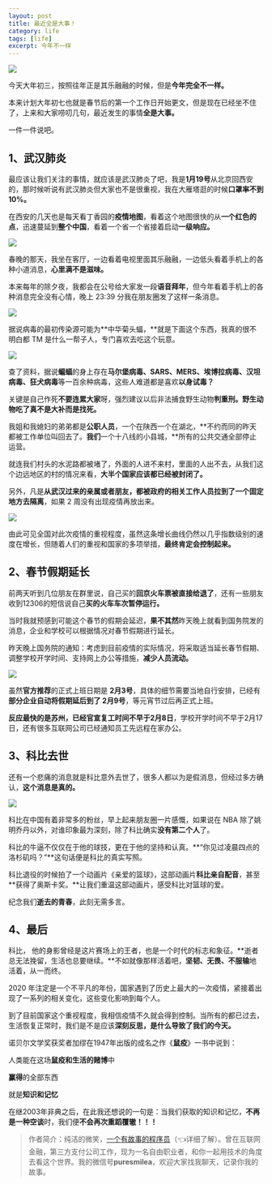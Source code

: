 ```yaml
---
layout: post
title: 最近全是大事！
category: life
tags: [life]
excerpt: 今年不一样
---
```


![](http://favorites.ren/assets/images/2020/it/dashi01.jpg)

今天大年初三，按照往年正是其乐融融的时候，但是**今年完全不一样。**

本来计划大年初七也就是春节后的第一个工作日开始更文，但是现在已经坐不住了，上来和大家唠叨几句，最近发生的事情**全是大事。**

一件一件说吧。


## 1、武汉肺炎

最应该让我们关注的事情，就应该是武汉肺炎了吧，我是**1月19号**从北京回西安的，那时候听说有武汉肺炎但大家也不是很重视，我在大雁塔逛的时候**口罩率不到10%。**

在西安的几天也是每天看丁香园的**疫情地图**，看着这个地图很快的从**一个红色的点**，迅速蔓延到**整个中国**，看着一个省一个省接着启动**一级响应。**

![](http://favorites.ren/assets/images/2020/it/dashi02.jpg)

春晚的那天，我坐在客厅，一边看着电视里面其乐融融，一边低头看着手机上的各种小道消息，**心里满不是滋味。**

本来每年的除夕夜，我都会在公号给大家发一段**语音拜年**，但今年看着手机上的各种消息完全没有心情，晚上 23:39 分我在朋友圈发了这样一条消息。

![](http://favorites.ren/assets/images/2020/it/dashi03.jpg)

据说病毒的最初传染源可能为**中华菊头蝠，**就是下面这个东西，我真的很不明白都 TM 是什么一帮子人，专门喜欢去吃这个玩意。

![](http://favorites.ren/assets/images/2020/it/dashi04.jpg)

查了资料，据说**蝙蝠**的身上存在**马尔堡病毒、SARS、MERS、埃博拉病毒、汉坦病毒、狂犬病毒**等一百余种病毒，这些人难道都是喜欢**以身试毒？**

关键是自己作死**不要连累大家**呀，强烈建议以后非法捕食野生动物**判重刑。**野生动物吃了**真不是大补而是找死。**

我姐和我媳妇的弟弟都是**公职人员**，一个在陕西一个在湖北，**不约而同的昨天都被工作单位叫回去了。**我们**一个十八线的小县城，**所有的公共交通全部停止运营。

就连我们村头的水泥路都被堵了，外面的人进不来村，里面的人出不去，从我们这个边远地区的村的情况来看，**大半个国家应该都已经被封闭了。**

另外，凡是**从武汉过来的亲属或者朋友，**都被政府的相关工作人员拉到了一个固定地方去**隔离**，如果 2 周没有出现疫情再放出来。

![](http://favorites.ren/assets/images/2020/it/dashi05.jpg)

由此可见全国对此次疫情的重视程度，虽然这条增长曲线仍然以几乎指数级别的速度在增长，但随着人们的重视和国家的多项举措，**最终肯定会控制起来。**


## 2、春节假期延长

前两天听到几位朋友在群里说，自己买的**回京火车票被直接给退了**，还有一些朋友收到12306的短信说自己**买的火车车次暂停运行。**

当时我就预感到可能这个春节的假期会延迟，**果不其然**昨天晚上就看到国务院发的消息，企业和学校可以根据情况对春节假期进行延长。

昨天晚上国务院的通知：考虑到目前疫情的实际情况，将采取适当延长春节假期、调整学校开学时间、支持网上办公等措施，**减少人员流动。**

![](http://favorites.ren/assets/images/2020/it/dashi06.jpg)

虽然**官方推荐**的正式上班日期是 **2月3号**，具体的细节需要当地自行安排，已经有**部分企业自动将假期延后到了 2月9号**，等元宵节过后再正式上班。

**反应最快的是苏州，**已经官宣复工时间**不早于2月8日**，学校开学时间不早于2月17日，还有很多互联网公司已经通知员工先远程在家办公。



## 3、科比去世

还有一个悲痛的消息就是科比意外去世了，很多人都以为是假消息，但经过多方确认，**这个消息是真的。**

![](http://favorites.ren/assets/images/2020/it/dashi07.jpg)

科比在中国有着非常多的粉丝，早上起来朋友圈一片感慨，如果说在 NBA 除了姚明乔丹以外，对谁印象最为深刻，除了科比确实**没有第二个人**了。

科比的牛逼不仅仅在于他的球技，更在于他的坚持和认真。**“你见过凌晨四点的洛杉矶吗？”**这句话便是科比的真实写照。

科比退役的时候拍了一个动画片《亲爱的篮球》，这部动画片**科比亲自配音**，甚至**获得了奥斯卡奖。**让我们重温这部动画片，感受科比对篮球的爱。

纪念我们**逝去的青春**，此刻无需多言。

## 4、最后

科比， 他的身影曾经是这片赛场上的王者，也是一个时代的标志和象征。**逝者总无法挽留，生活也总要继续。**不如就像那样活着吧，**坚韧、无畏、不服输**地活着，从一而终。

2020 年注定是一个不平凡的年份，国家遇到了历史上最大的一次疫情，紧接着出现了一系列的相关变化，这些变化影响到每个人。

到了目前国家这个重视程度，我相信疫情不久就会得到控制。当所有的都已过去，生活恢复正常时，我们是不是应该**深刻反思，是什么导致了我们的今天。**

诺贝尔文学奖获奖者加缪在1947年出版的成名之作《**鼠疫**》一书中说到：

人类能在这场**鼠疫和生活的赌博**中

**赢得**的全部东西

就是**知识和记忆**

在继2003年非典之后，在此我还想说的一句是：当我们获取的知识和记忆，**不再是一种空谈**时，我们便**不会再次重蹈覆辙！！！**

>作者简介：纯洁的微笑，[一个有故事的程序员](https://mp.weixin.qq.com/s/yD8FlQectD057l5i1CZfZA)（👈详细了解）。曾在互联网金融，第三方支付公司工作，现为一名自由职业者，和你一起用技术的角度去看这个世界。我的微信号**puresmilea**，欢迎大家找我聊天，记录你我的故事。

